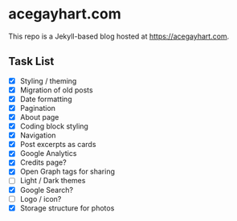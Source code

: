# acegayhart.com

This repo is a Jekyll-based blog hosted at <https://acegayhart.com>.

## Task List

- [X] Styling / theming
- [X] Migration of old posts
- [X] Date formatting
- [X] Pagination
- [X] About page
- [X] Coding block styling
- [X] Navigation
- [X] Post excerpts as cards
- [X] Google Analytics
- [X] Credits page?
- [X] Open Graph tags for sharing
- [ ] Light / Dark themes
- [X] Google Search?
- [ ] Logo / icon?
- [X] Storage structure for photos